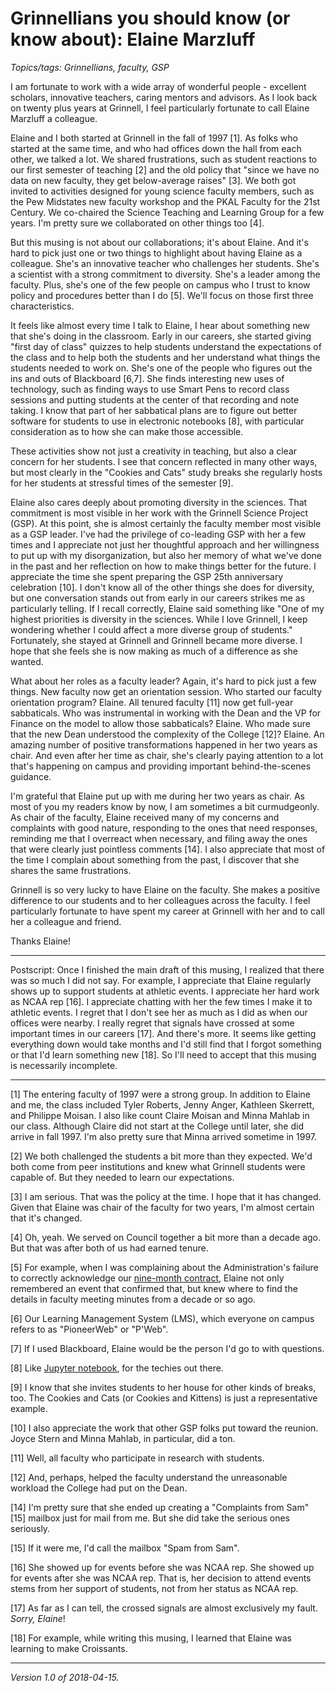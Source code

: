 Grinnellians you should know (or know about): Elaine Marzluff
=============================================================

*Topics/tags: Grinnellians, faculty, GSP*

I am fortunate to work with a wide array of wonderful people - excellent
scholars, innovative teachers, caring mentors and advisors. As I look
back on twenty plus years at Grinnell, I feel particularly fortunate to
call Elaine Marzluff a colleague.

Elaine and I both started at Grinnell in the fall of 1997 [1].  As folks
who started at the same time, and who had offices down the hall from each
other, we talked a lot.  We shared frustrations, such as student reactions
to our first semester of teaching [2] and the old policy that "since we
have no data on new faculty, they get below-average raises" [3].  We both
got invited to activities designed for young science faculty members,
such as the Pew Midstates new faculty workshop and the PKAL Faculty for
the 21st Century.  We co-chaired the Science Teaching and Learning Group
for a few years.  I'm pretty sure we collaborated on other things too [4].

But this musing is not about our collaborations; it's about Elaine. And
it's hard to pick just one or two things to highlight about having
Elaine as a colleague. She's an innovative teacher who challenges her
students. She's a scientist with a strong commitment to diversity.
She's a leader among the faculty. Plus, she's one of the few people
on campus who I trust to know policy and procedures better than I do [5].
We'll focus on those first three characteristics.

It feels like almost every time I talk to Elaine, I hear about something
new that she's doing in the classroom.  Early in our careers, she
started giving "first day of class" quizzes to help students understand
the expectations of the class and to help both the students and her
understand what things the students needed to work on.  She's one of the
people who figures out the ins and outs of Blackboard [6,7].  She finds
interesting new uses of technology, such as finding ways to use Smart
Pens to record class sessions and putting students at the center of that
recording and note taking.  I know that part of her sabbatical plans
are to figure out better software for students to use in electronic
notebooks [8], with particular consideration as to how she can make
those accessible.

These activities show not just a creativity in teaching, but also a clear
concern for her students.  I see that concern reflected in many other
ways, but most clearly in the "Cookies and Cats" study breaks she regularly
hosts for her students at stressful times of the semester [9].

Elaine also cares deeply about promoting diversity in the sciences.
That commitment is most visible in her work with the Grinnell Science
Project (GSP).  At this point, she is almost certainly the faculty member
most visible as a GSP leader.  I've had the privilege of co-leading GSP
with her a few times and I appreciate not just her thoughtful approach
and her willingness to put up with my disorganization, but also her memory
of what we've done in the past and her reflection on how to make things
better for the future.  I appreciate the time she spent preparing the GSP
25th anniversary celebration [10].  I don't know all of the other things
she does for diversity, but one conversation stands out from early in
our careers strikes me as particularly telling.  If I recall correctly,
Elaine said something like "One of my highest priorities is diversity in
the sciences.  While I love Grinnell, I keep wondering whether I could
affect a more diverse group of students."  Fortunately, she stayed at
Grinnell and Grinnell became more diverse. I hope that she feels she is
now making as much of a difference as she wanted.

What about her roles as a faculty leader?  Again, it's hard to pick just
a few things.  New faculty now get an orientation session.  Who started
our faculty orientation program?  Elaine.  All tenured faculty [11] now
get full-year sabbaticals.  Who was instrumental in working with the Dean
and the VP for Finance on the model to allow those sabbaticals?  Elaine.
Who made sure that the new Dean understood the complexity of the College
[12]?  Elaine.  An amazing number of positive transformations happened
in her two years as chair.  And even after her time as chair, she's
clearly paying attention to a lot that's happening on campus and providing
important behind-the-scenes guidance.

I'm grateful that Elaine put up with me during her two years as chair.
As most of you my readers know by now, I am sometimes a bit curmudgeonly.
As chair of the faculty, Elaine received many of my concerns and
complaints with good nature, responding to the ones that need responses,
reminding me that I overreact when necessary, and filing away the ones
that were clearly just pointless comments [14].  I also appreciate that
most of the time I complain about something from the past, I discover
that she shares the same frustrations.

Grinnell is so very lucky to have Elaine on the faculty.  She makes
a positive difference to our students and to her colleagues across
the faculty.  I feel particularly fortunate to have spent my career at
Grinnell with her and to call her a colleague and friend.

Thanks Elaine!

---

Postscript: Once I finished the main draft of this musing, I realized that
there was so much I did not say.  For example, I appreciate that Elaine
regularly shows up to support students at athletic events.  I appreciate
her hard work as NCAA rep [16].  I appreciate chatting with her the
few times I make it to athletic events.  I regret that I don't see
her as much as I did as when our offices were nearby.  I really regret
that signals have crossed at some important times in our careers [17].
And there's more.  It seems like getting everything down would take months
and I'd still find that I forgot something or that I'd learn something new
[18].  So I'll need to accept that this musing is necessarily incomplete.

---

[1] The entering faculty of 1997 were a strong group.  In addition to
Elaine and me, the class included Tyler Roberts, Jenny Anger, Kathleen
Skerrett, and Philippe Moisan.  I also like count Claire Moisan and Minna
Mahlab in our class.  Although Claire did not start at the College until
later, she did arrive in fall 1997.  I'm also pretty sure that Minna 
arrived sometime in 1997.

[2] We both challenged the students a bit more than they expected.  We'd
both come from peer institutions and knew what Grinnell students were 
capable of.  But they needed to learn our expectations.

[3] I am serious.  That was the policy at the time.  I hope that it has
changed.  Given that Elaine was chair of the faculty for two years, I'm
almost certain that it's changed.

[4] Oh, yeah.  We served on Council together a bit more than a decade
ago.  But that was after both of us had earned tenure.

[5] For example, when I was complaining about the Administration's
failure to correctly acknowledge our [nine-month contract](nine-month-contract),
Elaine not only remembered an event that confirmed that, but knew where
to find the details in faculty meeting minutes from a decade or so ago.

[6] Our Learning Management System (LMS), which everyone on campus refers
to as "PioneerWeb" or "P'Web".

[7] If I used Blackboard, Elaine would be the person I'd go to with 
questions.

[8] Like [Jupyter notebook](https://jupyter.org/), for the techies
out there.

[9] I know that she invites students to her house for other kinds of
breaks, too.  The Cookies and Cats (or Cookies and Kittens) is just
a representative example.

[10] I also appreciate the work that other GSP folks put toward the
reunion.  Joyce Stern and Minna Mahlab, in particular, did a ton.

[11] Well, all faculty who participate in research with students.

[12] And, perhaps, helped the faculty understand the unreasonable workload
the College had put on the Dean.

[14] I'm pretty sure that she ended up creating a "Complaints from Sam" [15]
mailbox just for mail from me.  But she did take the serious ones seriously.

[15] If it were me, I'd call the mailbox "Spam from Sam".

[16] She showed up for events before she was NCAA rep.  She showed up for
events after she was NCAA rep.  That is, her decision to attend events 
stems from her support of students, not from her status as NCAA rep.

[17] As far as I can tell, the crossed signals are almost exclusively
my fault.  _Sorry, Elaine_!

[18] For example, while writing this musing, I learned that Elaine was
learning to make Croissants.

---

*Version 1.0 of 2018-04-15.*
